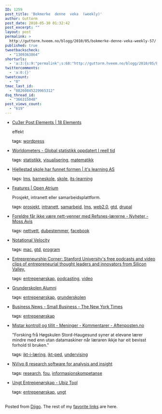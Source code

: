 ```yaml
---
ID: 1259
post_title: 'Bokmerke  denne  veka  (weekly)'
author: Guttorm
post_date: 2010-05-30 01:32:42
post_excerpt: ""
layout: post
permalink: >
  http://guttorm.hveem.no/blogg/2010/05/bokmerke-denne-veka-weekly-57/
published: true
tweetbackscheck:
  - "1309363864"
shorturls:
  - 'a:3:{s:9:"permalink";s:68:"http://guttorm.hveem.no/blogg/2010/05/bokmerke-denne-veka-weekly-57/";s:7:"tinyurl";s:26:"http://tinyurl.com/65aekha";s:4:"isgd";s:19:"http://is.gd/6OARlJ";}'
twittercomments:
  - 'a:0:{}'
tweetcount:
  - "0"
tmac_last_id:
  - "88260845229965312"
dsq_thread_id:
  - "366315048"
post_views_count:
  - "619"
---
```

<ul class='diigo-linkroll'><li><p class='diigo-link'><a rel='nofollow' href='http://18elements.com/tools/cu3er-post-elements'>Cu3er Post Elements | 18 Elements</a></p><p class='diigo-description'>effekt</p><p class='diigo-tags'><a style='color:#000 !important;text-decoration:none !important;' href='http://www.diigo.com/cloud/guttorm1979'>tags</a>: <a href='http://www.diigo.com/user/guttorm1979/wordpress'>wordpress</a></p></li><li><p class='diigo-link'><a rel='nofollow' href='http://www.worldometers.info/no'>Worldometers - Global statistikk oppdatert I reell tid</a></p><p class='diigo-tags'><a style='color:#000 !important;text-decoration:none !important;' href='http://www.diigo.com/cloud/guttorm1979'>tags</a>: <a href='http://www.diigo.com/user/guttorm1979/statistikk'>statistikk</a>, <a href='http://www.diigo.com/user/guttorm1979/visualisering'>visualisering</a>, <a href='http://www.diigo.com/user/guttorm1979/matematikk'>matematikk</a></p></li><li><p class='diigo-link'><a rel='nofollow' href='http://www.itslearning.no/hjellestad'>Hjellestad skole har funnet formen | it's learning AS</a></p><p class='diigo-tags'><a style='color:#000 !important;text-decoration:none !important;' href='http://www.diigo.com/cloud/guttorm1979'>tags</a>: <a href='http://www.diigo.com/user/guttorm1979/lms'>lms</a>, <a href='http://www.diigo.com/user/guttorm1979/barneskole'>barneskole</a>, <a href='http://www.diigo.com/user/guttorm1979/skole'>skole</a>, <a href='http://www.diigo.com/user/guttorm1979/its-learning'>its-learning</a></p></li><li><p class='diigo-link'><a rel='nofollow' href='http://openatrium.com/features'>Features | Open Atrium</a></p><p class='diigo-description'>Prosjekt, intranett eller samarbeidsplattform.</p><p class='diigo-tags'><a style='color:#000 !important;text-decoration:none !important;' href='http://www.diigo.com/cloud/guttorm1979'>tags</a>: <a href='http://www.diigo.com/user/guttorm1979/prosjekt'>prosjekt</a>, <a href='http://www.diigo.com/user/guttorm1979/intranett'>intranett</a>, <a href='http://www.diigo.com/user/guttorm1979/samarbeid'>samarbeid</a>, <a href='http://www.diigo.com/user/guttorm1979/lms'>lms</a>, <a href='http://www.diigo.com/user/guttorm1979/web2.0'>web2.0</a>, <a href='http://www.diigo.com/user/guttorm1979/gtd'>gtd</a>, <a href='http://www.diigo.com/user/guttorm1979/drupal'>drupal</a></p></li><li><p class='diigo-link'><a rel='nofollow' href='http://www.moss-avis.no/nyheter/foreldre-far-ikke-vere-nett-venner-med-refsnes-lererne-1.5317338'>Foreldre får ikke være nett-venner med Refsnes-lærerne - Nyheter - Moss Avis</a></p><p class='diigo-tags'><a style='color:#000 !important;text-decoration:none !important;' href='http://www.diigo.com/cloud/guttorm1979'>tags</a>: <a href='http://www.diigo.com/user/guttorm1979/nettvett'>nettvett</a>, <a href='http://www.diigo.com/user/guttorm1979/dubestemmer'>dubestemmer</a>, <a href='http://www.diigo.com/user/guttorm1979/facebook'>facebook</a></p></li><li><p class='diigo-link'><a rel='nofollow' href='http://notational.net'>Notational Velocity</a></p><p class='diigo-tags'><a style='color:#000 !important;text-decoration:none !important;' href='http://www.diigo.com/cloud/guttorm1979'>tags</a>: <a href='http://www.diigo.com/user/guttorm1979/mac'>mac</a>, <a href='http://www.diigo.com/user/guttorm1979/gtd'>gtd</a>, <a href='http://www.diigo.com/user/guttorm1979/program'>program</a></p></li><li><p class='diigo-link'><a rel='nofollow' href='http://ecorner.stanford.edu'>Entrepreneurship Corner: Stanford University's free podcasts and video clips of entrepreneurial thought leaders and innovators from Silicon Valley.</a></p><p class='diigo-tags'><a style='color:#000 !important;text-decoration:none !important;' href='http://www.diigo.com/cloud/guttorm1979'>tags</a>: <a href='http://www.diigo.com/user/guttorm1979/entrepenørskap'>entrepenørskap</a>, <a href='http://www.diigo.com/user/guttorm1979/podcasting'>podcasting</a>, <a href='http://www.diigo.com/user/guttorm1979/video'>video</a></p></li><li><p class='diigo-link'><a rel='nofollow' href='http://grunderskolenalumni.wordpress.com'>Grunderskolen Alumni</a></p><p class='diigo-tags'><a style='color:#000 !important;text-decoration:none !important;' href='http://www.diigo.com/cloud/guttorm1979'>tags</a>: <a href='http://www.diigo.com/user/guttorm1979/entrepenørskap'>entrepenørskap</a>, <a href='http://www.diigo.com/user/guttorm1979/grunderskolen'>grunderskolen</a></p></li><li><p class='diigo-link'><a rel='nofollow' href='http://www.nytimes.com/pages/business/smallbusiness'>Business News - Small Business - The New York Times</a></p><p class='diigo-tags'><a style='color:#000 !important;text-decoration:none !important;' href='http://www.diigo.com/cloud/guttorm1979'>tags</a>: <a href='http://www.diigo.com/user/guttorm1979/entrepenørskap'>entrepenørskap</a></p></li><li><p class='diigo-link'><a rel='nofollow' href='http://www.aftenposten.no/meninger/kommentarer/article3663443.ece'>Mistar kontroll og tillit - Meninger - Kommentarer - Aftenposten.no</a></p><p class='diigo-description'>"Forsking frå Høgskulen Stord-Haugesund syner at elevane lærer mindre med enn utan datamaskiner når læraren ikkje har eit bevisst forhold til bruken."</p><p class='diigo-tags'><a style='color:#000 !important;text-decoration:none !important;' href='http://www.diigo.com/cloud/guttorm1979'>tags</a>: <a href='http://www.diigo.com/user/guttorm1979/ikt-i-læring'>ikt-i-læring</a>, <a href='http://www.diigo.com/user/guttorm1979/ikt-ped'>ikt-ped</a>, <a href='http://www.diigo.com/user/guttorm1979/undervising'>undervising</a></p></li><li><p class='diigo-link'><a rel='nofollow' href='http://www.qsrinternational.com/products_nvivo.aspx'>NVivo 8 research software for analysis and insight</a></p><p class='diigo-tags'><a style='color:#000 !important;text-decoration:none !important;' href='http://www.diigo.com/cloud/guttorm1979'>tags</a>: <a href='http://www.diigo.com/user/guttorm1979/research'>research</a>, <a href='http://www.diigo.com/user/guttorm1979/fou'>fou</a>, <a href='http://www.diigo.com/user/guttorm1979/informasjonskompetanse'>informasjonskompetanse</a></p></li><li><p class='diigo-link'><a rel='nofollow' href='http://www.ubiz.no'>Ungt Entrepenørskap - Ubiz Tool</a></p><p class='diigo-tags'><a style='color:#000 !important;text-decoration:none !important;' href='http://www.diigo.com/cloud/guttorm1979'>tags</a>: <a href='http://www.diigo.com/user/guttorm1979/entrepenørskap'>entrepenørskap</a>, <a href='http://www.diigo.com/user/guttorm1979/ungt'>ungt</a></p></li></ul><br />Posted from <a href='http://www.diigo.com'>Diigo</a>. The rest of my <a href='http://www.diigo.com/user/guttorm1979'>favorite links</a> are here.